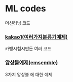 # ML codes
머신러닝 코드

### [kakao1(여러가지분류기예제)](https://github.com/kim-taehee/Algorithm-code-in-Python/blob/master/machineLearning/kakao1.ipynb)
카뱅시험시만든 여러 코드  

### [앙상블예제(emsemble)](https://github.com/kim-taehee/Advanced--code-in-Python/blob/master/machineLearning/ensemble.ipynb)  
3가지 앙상블 에 대한 예제
